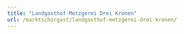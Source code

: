 ```yaml
---
title: "Landgasthof-Metzgerei Drei Kronen"
url: /marktschorgast/landgasthof-metzgerei-drei-kronen/
---
```

